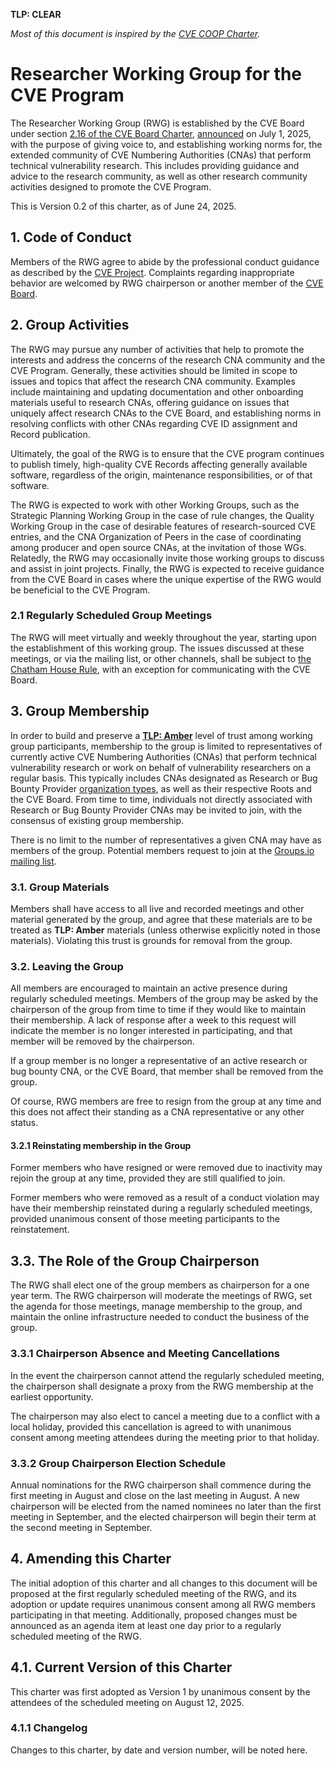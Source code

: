 **TLP: CLEAR**

*Most of this document is inspired by the [CVE COOP Charter](https://bit.ly/2WZzcBx).*

# Researcher Working Group for the CVE Program

The Researcher Working Group (RWG) is established by the CVE Board under section [2.16 of the CVE Board Charter](http://cve.mitre.org/community/board/charter.html#working_groups), [announced](https://www.cve.org/Media/News/item/news/2025/07/01/CVE-Program-Adds-Researcher-WG-for-CNAs) on July 1, 2025, with the purpose of giving voice to, and establishing working norms for, the extended community of CVE Numbering Authorities (CNAs) that perform technical vulnerability research. This includes providing guidance and advice to the research community, as well as other research community activities designed to promote the CVE Program.

This is Version 0.2 of this charter, as of June 24, 2025.

## 1. Code of Conduct

Members of the RWG agree to abide by the professional conduct guidance as described by the [CVE Project](https://www.cve.org/ResourcesSupport/AllResources/ProfessionalCodeOfConduct). Complaints regarding inappropriate behavior are welcomed by RWG chairperson or another member of the [CVE Board](https://cve.mitre.org/community/board/index.html#current_members).

## 2. Group Activities

The RWG may pursue any number of activities that help to promote the interests and address the concerns of the research CNA community and the CVE Program. Generally, these activities should be limited in scope to issues and topics that affect the research CNA community. Examples include maintaining and updating documentation and other onboarding materials useful to research CNAs, offering guidance on issues that uniquely affect research CNAs to the CVE Board, and establishing norms in resolving conflicts with other CNAs regarding CVE ID assignment and Record publication.

Ultimately, the goal of the RWG is to ensure that the CVE program continues to publish timely, high-quality CVE Records affecting generally available software, regardless of the origin, maintenance responsibilities, or of that software.

The RWG is expected to work with other Working Groups, such as the Strategic Planning Working Group in the case of rule changes, the Quality Working Group in the case of desirable features of research-sourced CVE entries, and the CNA Organization of Peers in the case of coordinating among producer and open source CNAs, at the invitation of those WGs. Relatedly, the RWG may occasionally invite those working groups to discuss and assist in joint projects. Finally, the RWG is expected to receive guidance from the CVE Board in cases where the unique expertise of the RWG would be beneficial to the CVE Program.

### 2.1 Regularly Scheduled Group Meetings

The RWG will meet virtually and weekly throughout the year, starting upon the establishment of this working group. The issues discussed at these meetings, or via the mailing list, or other channels, shall be subject to [the Chatham House Rule](https://en.wikipedia.org/wiki/Chatham_House_Rule#The_rule), with an exception for communicating with the CVE Board.

## 3. Group Membership

In order to build and preserve a **[TLP: Amber]([url](https://www.first.org/tlp/))** level of trust among working group participants, membership to the group is limited to representatives of currently active CVE Numbering Authorities (CNAs) that perform technical vulnerability research or work on behalf of vulnerability researchers on a regular basis. This typically includes CNAs designated as Research or Bug Bounty Provider [organization types](https://www.cve.org/PartnerInformation/ListofPartners), as well as their respective Roots and the CVE Board. From time to time, individuals not directly associated with Research or Bug Bounty Provider CNAs may be invited to join, with the consensus of existing group membership.

There is no limit to the number of representatives a given CNA may have as members of the group. Potential members request to join at the [Groups.io mailing list](https://cve-cwe-programs.groups.io/g/RWG).

### 3.1. Group Materials

Members shall have access to all live and recorded meetings and other material generated by the group, and agree that these materials are to be treated as **TLP: Amber** materials (unless otherwise explicitly noted in those materials). Violating this trust is grounds for removal from the group.

### 3.2. Leaving the Group

All members are encouraged to maintain an active presence during regularly scheduled meetings. Members of the group may be asked by the chairperson of the group from time to time if they would like to maintain their membership. A lack of response after a week to this request will indicate the member is no longer interested in participating, and that member will be removed by the chairperson.

If a group member is no longer a representative of an active research or bug bounty CNA, or the CVE Board, that member shall be removed from the group.

Of course, RWG members are free to resign from the group at any time and this does not affect their standing as a CNA representative or any other status.

#### 3.2.1 Reinstating membership in the Group

Former members who have resigned or were removed due to inactivity may rejoin the group at any time, provided they are still qualified to join.

Former members who were removed as a result of a conduct violation may have their membership reinstated during a regularly scheduled meetings, provided unanimous consent of those meeting participants to the reinstatement.

## 3.3. The Role of the Group Chairperson

The RWG shall elect one of the group members as chairperson for a one year term. The RWG chairperson will moderate the meetings of RWG, set the agenda for those meetings, manage membership to the group, and maintain the online infrastructure needed to conduct the business of the group.

### 3.3.1 Chairperson Absence and Meeting Cancellations

In the event the chairperson cannot attend the regularly scheduled meeting, the chairperson shall designate a proxy from the RWG membership at the earliest opportunity.

The chairperson may also elect to cancel a meeting due to a conflict with a local holiday, provided this cancellation is agreed to with unanimous consent among meeting attendees during the meeting prior to that holiday.

### 3.3.2 Group Chairperson Election Schedule

Annual nominations for the RWG chairperson shall commence during the first meeting in August and close on the last meeting in August. A new chairperson will be elected from the named nominees no later than the first meeting in September, and the elected chairperson will begin their term at the second meeting in September.

## 4. Amending this Charter

The initial adoption of this charter and all changes to this document will be proposed at the first regularly scheduled meeting of the RWG, and its adoption or update requires unanimous consent among all RWG members participating in that meeting. Additionally, proposed changes must be announced as an agenda item at least one day prior to a regularly scheduled meeting of the RWG.

## 4.1. Current Version of this Charter

This charter was first adopted as Version 1 by unanimous consent by the attendees of the scheduled meeting on August 12, 2025.

### 4.1.1 Changelog

Changes to this charter, by date and version number, will be noted here.
